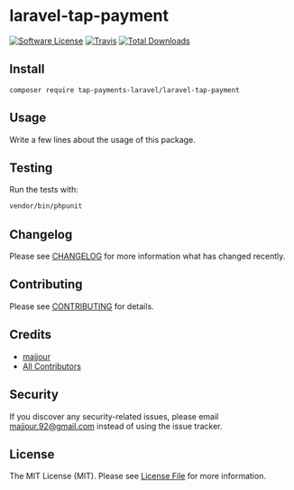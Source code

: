 # laravel-tap-payment

[![Software License](https://img.shields.io/badge/license-MIT-brightgreen.svg?style=flat-square)](LICENSE.md)
[![Travis](https://img.shields.io/travis/tap-payments-laravel/laravel-tap-payment.svg?style=flat-square)]()
[![Total Downloads](https://img.shields.io/packagist/dt/tap-payments-laravel/laravel-tap-payment.svg?style=flat-square)](https://packagist.org/packages/tap-payments-laravel/laravel-tap-payment)

## Install
`composer require tap-payments-laravel/laravel-tap-payment`

## Usage
Write a few lines about the usage of this package.

## Testing
Run the tests with:

``` bash
vendor/bin/phpunit
```

## Changelog
Please see [CHANGELOG](CHANGELOG.md) for more information what has changed recently.

## Contributing
Please see [CONTRIBUTING](CONTRIBUTING.md) for details.

## Credits

- [majjour](https://github.com/tap-payments-laravel)
- [All Contributors](https://github.com/tap-payments-laravel/laravel-tap-payment/contributors)

## Security
If you discover any security-related issues, please email majjour.92@gmail.com instead of using the issue tracker.

## License
The MIT License (MIT). Please see [License File](/LICENSE.md) for more information.